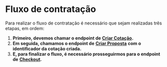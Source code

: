 # Fluxo de contratação

Para realizar o fluxo de contratação é necessário que sejam realizadas três etapas, em ordem:

1. **Primeiro, devemos chamar o endpoint de** [**Criar Cotação**](../explicando-request-response/request-1.md)**.**
2. **Em seguida, chamamos o endpoint de** [**Criar Proposta**](../explicando-request-response/request.md) **com o identificador da cotação criada.**
3. **E, para finalizar o fluxo, é necessário prosseguirmos para o endpoint de** [**Checkout**](../explicando-request-response/request-2.md)**.**
